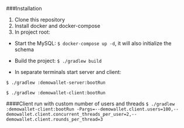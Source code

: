 ###Installation

1. Clone this repository
2. Install docker and docker-compose
3. In project root: 

- Start the MySQL: `$ docker-compose up -d`, it will also initialize the schema
- Build the project: `$ ./gradlew build`

- In separate terminals start server and client: 

 `$ ./gradlew :demowallet-server:bootRun`

 `$ ./gradlew :demowallet-client:bootRun`

####Client run with custom number of users and threads 
 `$ ./gradlew :demowallet-client:bootRun -Pargs=--demowallet.client.users=100,--demowallet.client.concurrent_threads_per_user=2,--demowallet.client.rounds_per_thread=3`